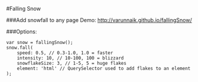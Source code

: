 #Falling Snow

###Add snowfall to any page
Demo: http://varunnaik.github.io/fallingSnow/

###Options:

```
var snow = fallingSnow();
snow.fall(
    speed: 0.5, // 0.3-1.0, 1.0 = faster
    intensity: 10, // 10-100, 100 = blizzard
    snowflakeSize: 3, // 1-5, 5 = huge flakes
    element: 'html' // QuerySelector used to add flakes to an element        
);
```


